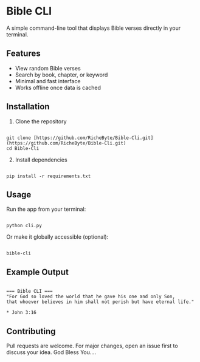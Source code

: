 

# Bible CLI 

A simple command-line tool that displays Bible verses directly in your terminal.

## Features
- View random Bible verses
- Search by book, chapter, or keyword
- Minimal and fast interface
- Works offline once data is cached

## Installation
1. Clone the repository  
```

git clone [https://github.com/RicheByte/Bible-Cli.git](https://github.com/RicheByte/Bible-Cli.git)
cd Bible-Cli

```
2. Install dependencies  
```

pip install -r requirements.txt

```

## Usage
Run the app from your terminal:
```

python cli.py

```

Or make it globally accessible (optional):
```

bible-cli

```

## Example Output
```

=== Bible CLI ===
"For God so loved the world that he gave his one and only Son,
that whoever believes in him shall not perish but have eternal life."

* John 3:16

```

## Contributing
Pull requests are welcome. For major changes, open an issue first to discuss your idea. God Bless You....



